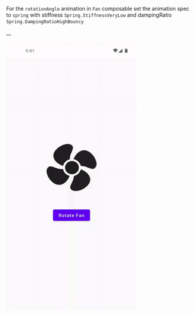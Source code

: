 For the `rotationAngle` animation in `Fan` composable set the animation spec to `spring` with stiffness `Spring.StiffnessVeryLow` and dampingRatio
`Spring.DampingRatioHighBouncy`

__

<img src="assets/ezgif-2-e549ee40ea.gif"  width="350" height="720"/>
